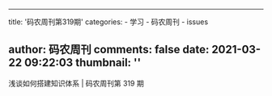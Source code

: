 
---
title: '码农周刊第319期'
categories: 
    - 学习
    - 码农周刊
    - issues

author: 码农周刊
comments: false
date: 2021-03-22 09:22:03
thumbnail: ''
---

<div>   
浅谈如何搭建知识体系 | 码农周刊第 319 期  
</div>
            